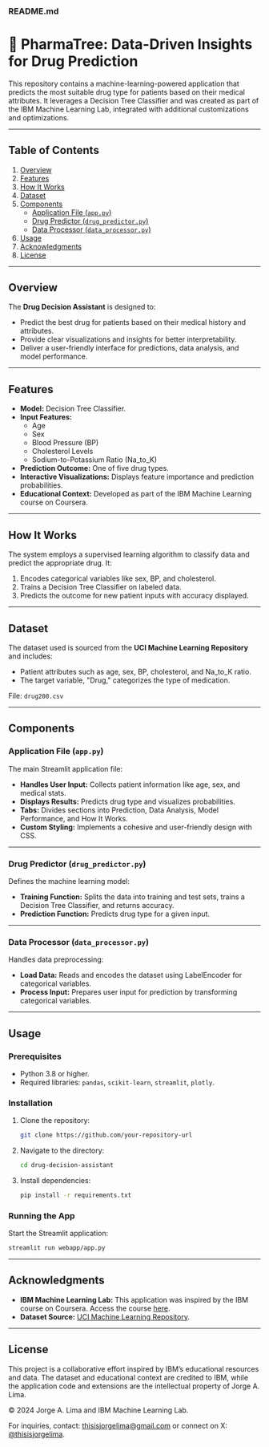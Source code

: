 ### README.md

# 🌳 PharmaTree: Data-Driven Insights for Drug Prediction

This repository contains a machine-learning-powered application that predicts the most suitable drug type for patients based on their medical attributes. It leverages a Decision Tree Classifier and was created as part of the IBM Machine Learning Lab, integrated with additional customizations and optimizations.

---

## Table of Contents

1. [Overview](#overview)
2. [Features](#features)
3. [How It Works](#how-it-works)
4. [Dataset](#dataset)
5. [Components](#components)
    - [Application File (`app.py`)](#application-file-apppy)
    - [Drug Predictor (`drug_predictor.py`)](#drug-predictor-drug_predictorpy)
    - [Data Processor (`data_processor.py`)](#data-processor-data_processorpy)
6. [Usage](#usage)
7. [Acknowledgments](#acknowledgments)
8. [License](#license)

---

## Overview

The **Drug Decision Assistant** is designed to:
- Predict the best drug for patients based on their medical history and attributes.
- Provide clear visualizations and insights for better interpretability.
- Deliver a user-friendly interface for predictions, data analysis, and model performance.

---

## Features

- **Model:** Decision Tree Classifier.
- **Input Features:**
  - Age
  - Sex
  - Blood Pressure (BP)
  - Cholesterol Levels
  - Sodium-to-Potassium Ratio (Na_to_K)
- **Prediction Outcome:** One of five drug types.
- **Interactive Visualizations:** Displays feature importance and prediction probabilities.
- **Educational Context:** Developed as part of the IBM Machine Learning course on Coursera.

---

## How It Works

The system employs a supervised learning algorithm to classify data and predict the appropriate drug. It:
1. Encodes categorical variables like sex, BP, and cholesterol.
2. Trains a Decision Tree Classifier on labeled data.
3. Predicts the outcome for new patient inputs with accuracy displayed.

---

## Dataset

The dataset used is sourced from the **UCI Machine Learning Repository** and includes:
- Patient attributes such as age, sex, BP, cholesterol, and Na_to_K ratio.
- The target variable, "Drug," categorizes the type of medication.

File: `drug200.csv`

---

## Components

### Application File (`app.py`)

The main Streamlit application file:
- **Handles User Input:** Collects patient information like age, sex, and medical stats.
- **Displays Results:** Predicts drug type and visualizes probabilities.
- **Tabs:** Divides sections into Prediction, Data Analysis, Model Performance, and How It Works.
- **Custom Styling:** Implements a cohesive and user-friendly design with CSS.

---

### Drug Predictor (`drug_predictor.py`)

Defines the machine learning model:
- **Training Function:** Splits the data into training and test sets, trains a Decision Tree Classifier, and returns accuracy.
- **Prediction Function:** Predicts drug type for a given input.

---

### Data Processor (`data_processor.py`)

Handles data preprocessing:
- **Load Data:** Reads and encodes the dataset using LabelEncoder for categorical variables.
- **Process Input:** Prepares user input for prediction by transforming categorical variables.

---

## Usage

### Prerequisites
- Python 3.8 or higher.
- Required libraries: `pandas`, `scikit-learn`, `streamlit`, `plotly`.

### Installation

1. Clone the repository:
   ```bash
   git clone https://github.com/your-repository-url
   ```
2. Navigate to the directory:
   ```bash
   cd drug-decision-assistant
   ```
3. Install dependencies:
   ```bash
   pip install -r requirements.txt
   ```

### Running the App
Start the Streamlit application:
```bash
streamlit run webapp/app.py
```

---

## Acknowledgments

- **IBM Machine Learning Lab:** This application was inspired by the IBM course on Coursera. Access the course [here](https://www.coursera.org/learn/machine-learning-with-python).
- **Dataset Source:** [UCI Machine Learning Repository](https://archive.ics.uci.edu/ml/index.php).

---

## License

This project is a collaborative effort inspired by IBM’s educational resources and data. The dataset and educational context are credited to IBM, while the application code and extensions are the intellectual property of Jorge A. Lima.

© 2024 Jorge A. Lima and IBM Machine Learning Lab.

For inquiries, contact: [thisisjorgelima@gmail.com](mailto:thisisjorgelima@gmail.com) or connect on X: [@thisisjorgelima](https://twitter.com/thisisjorgelima).
